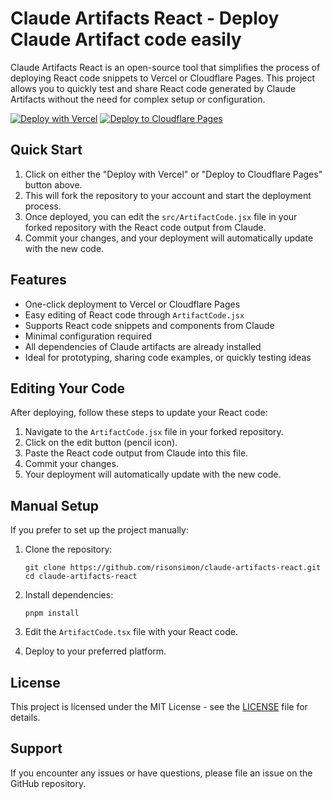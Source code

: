 # Claude Artifacts React - Deploy Claude Artifact code easily

Claude Artifacts React is an open-source tool that simplifies the process of deploying React code snippets to Vercel or Cloudflare Pages. This project allows you to quickly test and share React code generated by Claude Artifacts without the need for complex setup or configuration.

[![Deploy with Vercel](https://vercel.com/button)](https://vercel.com/new/clone?repository-url=https%3A%2F%2Fgithub.com%2Frisonsimon%2Fclaude-artifacts-react)
[![Deploy to Cloudflare Pages](https://deploy.workers.cloudflare.com/button)](https://deploy.workers.cloudflare.com/?url=https://github.com/risonsimon/claude-artifacts-react)

## Quick Start

1. Click on either the "Deploy with Vercel" or "Deploy to Cloudflare Pages" button above.
2. This will fork the repository to your account and start the deployment process.
3. Once deployed, you can edit the `src/ArtifactCode.jsx` file in your forked repository with the React code output from Claude.
4. Commit your changes, and your deployment will automatically update with the new code.

## Features

- One-click deployment to Vercel or Cloudflare Pages
- Easy editing of React code through `ArtifactCode.jsx`
- Supports React code snippets and components from Claude
- Minimal configuration required
- All dependencies of Claude artifacts are already installed
- Ideal for prototyping, sharing code examples, or quickly testing ideas

## Editing Your Code

After deploying, follow these steps to update your React code:

1. Navigate to the `ArtifactCode.jsx` file in your forked repository.
2. Click on the edit button (pencil icon).
3. Paste the React code output from Claude into this file.
4. Commit your changes.
5. Your deployment will automatically update with the new code.

## Manual Setup

If you prefer to set up the project manually:

1. Clone the repository:

   ```
   git clone https://github.com/risonsimon/claude-artifacts-react.git
   cd claude-artifacts-react
   ```

2. Install dependencies:

   ```
   pnpm install
   ```

3. Edit the `ArtifactCode.tsx` file with your React code.

4. Deploy to your preferred platform.

## License

This project is licensed under the MIT License - see the [LICENSE](LICENSE) file for details.

## Support

If you encounter any issues or have questions, please file an issue on the GitHub repository.

